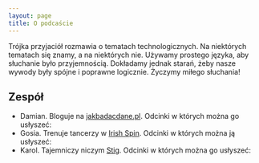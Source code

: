 ```yaml
---
layout: page
title: O podcaście
---
```


Trójka przyjaciół rozmawia o tematach technologicznych. Na niektórych tematach się znamy, a na niektórych nie. Używamy prostego języka, aby słuchanie było przyjemnością. Dokładamy jednak starań, żeby nasze wywody były spójne i poprawne logicznie. Życzymy miłego słuchania!

## [](#header-2)Zespół

*   Damian. Bloguje na [jakbadacdane.pl](https://jakbadacdane.pl/). Odcinki w których można go usłyszeć: 
*   Gosia. Trenuje tancerzy w [Irish Spin](https://taniec-irlandzki.wroclaw.pl/). Odcinki w których można ją usłyszeć: 
*   Karol. Tajemniczy niczym [Stig](https://pl.wikipedia.org/wiki/Stig). Odcinki w których można go usłyszeć: 